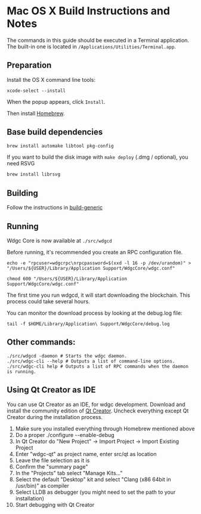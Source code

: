Mac OS X Build Instructions and Notes
====================================
The commands in this guide should be executed in a Terminal application.
The built-in one is located in `/Applications/Utilities/Terminal.app`.

Preparation
-----------
Install the OS X command line tools:

`xcode-select --install`

When the popup appears, click `Install`.

Then install [Homebrew](https://brew.sh).

Base build dependencies
-----------------------

```bash
brew install automake libtool pkg-config
```

If you want to build the disk image with `make deploy` (.dmg / optional), you need RSVG
```bash
brew install librsvg
```

Building
--------

Follow the instructions in [build-generic](build-generic.md)

Running
-------

Wdgc Core is now available at `./src/wdgcd`

Before running, it's recommended you create an RPC configuration file.

    echo -e "rpcuser=wdgcrpc\nrpcpassword=$(xxd -l 16 -p /dev/urandom)" > "/Users/${USER}/Library/Application Support/WdgcCore/wdgc.conf"

    chmod 600 "/Users/${USER}/Library/Application Support/WdgcCore/wdgc.conf"

The first time you run wdgcd, it will start downloading the blockchain. This process could take several hours.

You can monitor the download process by looking at the debug.log file:

    tail -f $HOME/Library/Application\ Support/WdgcCore/debug.log

Other commands:
-------

    ./src/wdgcd -daemon # Starts the wdgc daemon.
    ./src/wdgc-cli --help # Outputs a list of command-line options.
    ./src/wdgc-cli help # Outputs a list of RPC commands when the daemon is running.

Using Qt Creator as IDE
------------------------
You can use Qt Creator as an IDE, for wdgc development.
Download and install the community edition of [Qt Creator](https://www.qt.io/download/).
Uncheck everything except Qt Creator during the installation process.

1. Make sure you installed everything through Homebrew mentioned above
2. Do a proper ./configure --enable-debug
3. In Qt Creator do "New Project" -> Import Project -> Import Existing Project
4. Enter "wdgc-qt" as project name, enter src/qt as location
5. Leave the file selection as it is
6. Confirm the "summary page"
7. In the "Projects" tab select "Manage Kits..."
8. Select the default "Desktop" kit and select "Clang (x86 64bit in /usr/bin)" as compiler
9. Select LLDB as debugger (you might need to set the path to your installation)
10. Start debugging with Qt Creator
